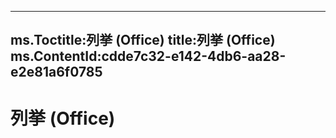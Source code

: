 
---
ms.Toctitle:列挙 (Office)
title:列挙 (Office)
ms.ContentId:cdde7c32-e142-4db6-aa28-e2e81a6f0785
---
# 列挙 (Office)







